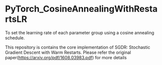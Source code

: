 # PyTorch_CosineAnnealingWithRestartsLR
To set the learning rate of each parameter group using a cosine annealing schedule.

This repository is contains the core implementation of SGDR: Stochastic Gradient Descent with Warm Restarts.
Please refer the original paper(https://arxiv.org/pdf/1608.03983.pdf) for more details 
